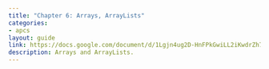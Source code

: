 ```yaml
---
title: "Chapter 6: Arrays, ArrayLists"
categories:
- apcs
layout: guide
link: https://docs.google.com/document/d/1Lgjn4ug2D-HnFPkGwiLL2iKwdrZh7ePEecp9V9pj9kc/
description: Arrays and ArrayLists.
---
```


